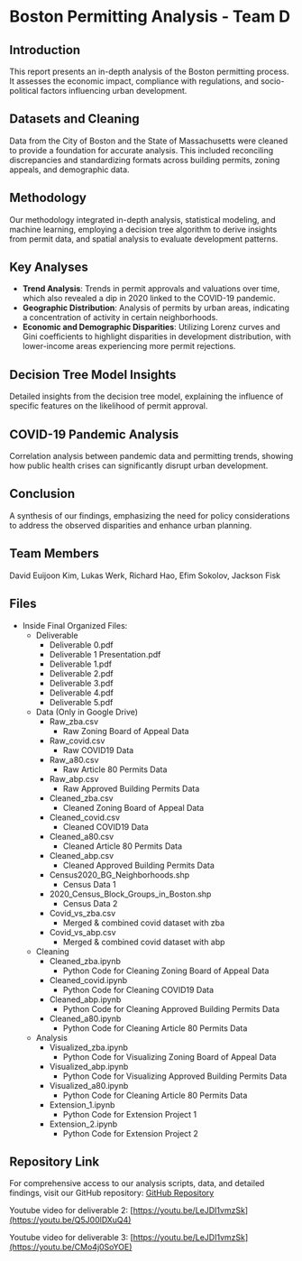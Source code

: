 # Boston Permitting Analysis - Team D

## Introduction
This report presents an in-depth analysis of the Boston permitting process. It assesses the economic impact, compliance with regulations, and socio-political factors influencing urban development.

## Datasets and Cleaning
Data from the City of Boston and the State of Massachusetts were cleaned to provide a foundation for accurate analysis. This included reconciling discrepancies and standardizing formats across building permits, zoning appeals, and demographic data.

## Methodology
Our methodology integrated in-depth analysis, statistical modeling, and machine learning, employing a decision tree algorithm to derive insights from permit data, and spatial analysis to evaluate development patterns.

## Key Analyses
- **Trend Analysis**: Trends in permit approvals and valuations over time, which also revealed a dip in 2020 linked to the COVID-19 pandemic.
- **Geographic Distribution**: Analysis of permits by urban areas, indicating a concentration of activity in certain neighborhoods.
- **Economic and Demographic Disparities**: Utilizing Lorenz curves and Gini coefficients to highlight disparities in development distribution, with lower-income areas experiencing more permit rejections.

## Decision Tree Model Insights
Detailed insights from the decision tree model, explaining the influence of specific features on the likelihood of permit approval.

## COVID-19 Pandemic Analysis
Correlation analysis between pandemic data and permitting trends, showing how public health crises can significantly disrupt urban development.

## Conclusion
A synthesis of our findings, emphasizing the need for policy considerations to address the observed disparities and enhance urban planning.

## Team Members
David Euijoon Kim, Lukas Werk, Richard Hao, Efim Sokolov, Jackson Fisk

## Files
- Inside Final Organized Files:
  - Deliverable
    - Deliverable 0.pdf
    - Deliverable 1 Presentation.pdf
    - Deliverable 1.pdf
    - Deliverable 2.pdf
    - Deliverable 3.pdf
    - Deliverable 4.pdf
    - Deliverable 5.pdf
  - Data (Only in Google Drive)
    - Raw_zba.csv
      - Raw Zoning Board of Appeal Data
    - Raw_covid.csv
      - Raw COVID19 Data
    - Raw_a80.csv
      - Raw Article 80 Permits Data
    - Raw_abp.csv
      - Raw Approved Building Permits Data
    - Cleaned_zba.csv
      - Cleaned Zoning Board of Appeal Data
    - Cleaned_covid.csv
      - Cleaned COVID19 Data
    - Cleaned_a80.csv
      - Cleaned Article 80 Permits Data
    - Cleaned_abp.csv
      - Cleaned Approved Building Permits Data
    - Census2020_BG_Neighborhoods.shp
      - Census Data 1
    - 2020_Census_Block_Groups_in_Boston.shp
      - Census Data 2
    - Covid_vs_zba.csv
      - Merged & combined covid dataset with zba
    - Covid_vs_abp.csv
      - Merged & combined covid dataset with abp
  - Cleaning
    - Cleaned_zba.ipynb
      - Python Code for Cleaning Zoning Board of Appeal Data
    - Cleaned_covid.ipynb
      - Python Code for Cleaning COVID19 Data
    - Cleaned_abp.ipynb
      - Python Code for Cleaning Approved Building Permits Data
    - Cleaned_a80.ipynb
      - Python Code for Cleaning Article 80 Permits Data
  - Analysis
    - Visualized_zba.ipynb
      - Python Code for Visualizing Zoning Board of Appeal Data
    - Visualized_abp.ipynb
      - Python Code for Visualizing Approved Building Permits Data
    - Visualized_a80.ipynb
      - Python Code for Cleaning Article 80 Permits Data
    - Extension_1.ipynb
      - Python Code for Extension Project 1
    - Extension_2.ipynb
      - Python Code for Extension Project 2

## Repository Link
For comprehensive access to our analysis scripts, data, and detailed findings, visit our GitHub repository:
[GitHub Repository](https://github.com/BU-Spark/ds-boston-permitting/fa23-team-d)

Youtube video for deliverable 2: [https://youtu.be/LeJDI1vmzSk](https://youtu.be/Q5J00lDXuQ4)

Youtube video for deliverable 3: [https://youtu.be/LeJDI1vmzSk](https://youtu.be/CMo4j0SoYOE)
